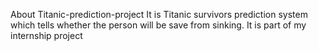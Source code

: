 About Titanic-prediction-project
It is Titanic survivors prediction system which tells whether the person will be save from sinking.
It is part of my internship project
